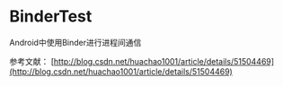 # BinderTest
Android中使用Binder进行进程间通信

参考文献：
[http://blog.csdn.net/huachao1001/article/details/51504469](http://blog.csdn.net/huachao1001/article/details/51504469)
